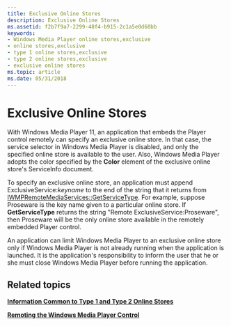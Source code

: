 ```yaml
---
title: Exclusive Online Stores
description: Exclusive Online Stores
ms.assetid: f2b7f9a7-2299-48f4-b915-2c1a5e0d68bb
keywords:
- Windows Media Player online stores,exclusive
- online stores,exclusive
- type 1 online stores,exclusive
- type 2 online stores,exclusive
- exclusive online stores
ms.topic: article
ms.date: 05/31/2018
---
```


# Exclusive Online Stores

With Windows Media Player 11, an application that embeds the Player control remotely can specify an exclusive online store. In that case, the service selector in Windows Media Player is disabled, and only the specified online store is available to the user. Also, Windows Media Player adopts the color specified by the **Color** element of the exclusive online store's ServiceInfo document.

To specify an exclusive online store, an application must append ExclusiveService:*keyname* to the end of the string that it returns from [IWMPRemoteMediaServices::GetServiceType](/windows/desktop/api/wmp/nf-wmp-iwmpremotemediaservices-getservicetype). For example, suppose Proseware is the key name given to a particular online store. If **GetServiceType** returns the string "Remote ExclusiveService:Proseware", then Proseware will be the only online store available in the remotely embedded Player control.

An application can limit Windows Media Player to an exclusive online store only if Windows Media Player is not already running when the application is launched. It is the application's responsibility to inform the user that he or she must close Windows Media Player before running the application.

## Related topics

<dl> <dt>

[**Information Common to Type 1 and Type 2 Online Stores**](information-common-to-type-1-and-type-2-online-stores.md)
</dt> <dt>

[**Remoting the Windows Media Player Control**](remoting-the-windows-media-player-control.md)
</dt> </dl>

 

 




